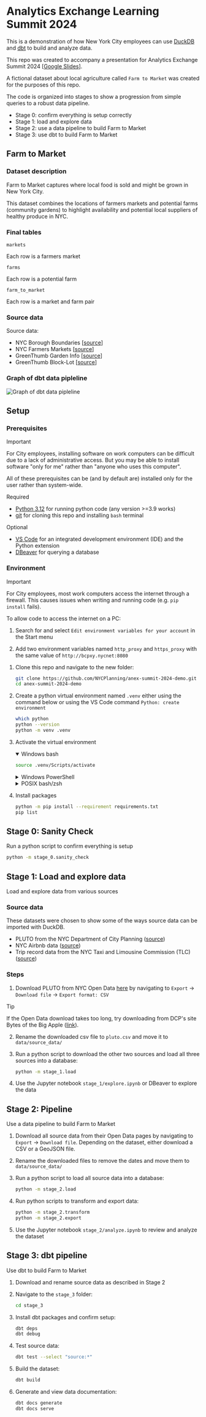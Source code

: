 # Analytics Exchange Learning Summit 2024

This is a demonstration of how New York City employees can use [DuckDB](https://duckdb.org/) and [dbt](https://docs.getdbt.com/) to build and analyze data.

This repo was created to accompany a presentation for Analytics Exchange Summit 2024 [[Google Slides](https://docs.google.com/presentation/d/1477Mqcn3IihMbOh_RuUPdZTqoX6RJTj7oExXVRfAqxs/edit?usp=sharing)].

A fictional dataset about local agriculture called `Farm to Market` was created for the purposes of this repo.

The code is organized into stages to show a progression from simple queries to a robust data pipeline.

- Stage 0: confirm everything is setup correctly
- Stage 1: load and explore data
- Stage 2: use a data pipeline to build Farm to Market
- Stage 3: use dbt to build Farm to Market

## Farm to Market

### Dataset description

Farm to Market captures where local food is sold and might be grown in New York City.

This dataset combines the locations of farmers markets and potential farms (community gardens) to highlight availability and potential local suppliers of healthy produce in NYC.

### Final tables

`markets`

Each row is a farmers market

`farms`

Each row is a potential farm

`farm_to_market`

Each row is a market and farm pair

### Source data

Source data:

- NYC Borough Boundaries [[source](https://data.cityofnewyork.us/City-Government/Borough-Boundaries/tqmj-j8zm)]
- NYC Farmers Markets [[source](https://data.cityofnewyork.us/Health/NYC-Farmers-Markets/8vwk-6iz2/about_data)]
- GreenThumb Garden Info [[source](https://data.cityofnewyork.us/dataset/GreenThumb-Garden-Info/p78i-pat6/about_data)]
- GreenThumb Block-Lot [[source](https://data.cityofnewyork.us/dataset/GreenThumb-Block-Lot/fsjc-9fyh/about_data)]

### Graph of dbt data pipleline

![Graph of dbt data pipleline](stage_3/docs/dbt-dag.png)

## Setup

### Prerequisites

> [!IMPORTANT]
> For City employees, installing software on work computers can be difficult due to a lack of administrative access. But you may be able to install software "only for me" rather than "anyone who uses this computer".
>
> All of these prerequisites can be (and by default are) installed only for the user rather than system-wide.

Required

- [Python 3.12](https://www.python.org/downloads/release/python-3120/) for running python code (any version >=3.9 works)
- [git](https://git-scm.com/downloads) for cloning this repo and installing `bash` terminal

Optional

- [VS Code](https://code.visualstudio.com/) for an integrated development environment (IDE) and the Python extension
- [DBeaver](https://dbeaver.io/) for querying a database

### Environment

> [!IMPORTANT]
> For City employees, most work computers access the internet through a firewall. This causes issues when writing and running code (e.g. `pip install` fails).
>
> To allow code to access the internet on a PC:
>
> 1. Search for and select `Edit environment variables for your account` in the Start menu
>
> 2. Add two environment variables named `http_proxy` and `https_proxy` with the same value of `http://bcpxy.nycnet:8080`

1. Clone this repo and navigate to the new folder:

    ```bash
    git clone https://github.com/NYCPlanning/anex-summit-2024-demo.git
    cd anex-summit-2024-demo
    ```

2. Create a python virtual environment named `.venv` either using the command below or using the VS Code command `Python: create environment`

    ```bash
    which python
    python --version
    python -m venv .venv
    ```

3. Activate the virtual environment

    <details open>
    <summary>Windows bash</summary>

    ```bash
    source .venv/Scripts/activate
    ```

    </details>

    <details>
    <summary>Windows PowerShell</summary>

    ```shell
    venv\Scripts\Activate.ps1
    ```

    </details>

    <details>
    <summary>POSIX bash/zsh</summary>

    ```shell
    source .venv/bin/activate
    ```

    </details>

4. Install packages

    ```bash
    python -m pip install --requirement requirements.txt
    pip list
    ```

## Stage 0: Sanity Check

Run a python script to confirm everything is setup

```bash
python -m stage_0.sanity_check
```

## Stage 1: Load and explore data

Load and explore data from various sources

### Source data

These datasets were chosen to show some of the ways source data can be imported with DuckDB.

- PLUTO from the NYC Department of City Planning ([source](https://data.cityofnewyork.us/d/64uk-42ks/))
- NYC Airbnb data ([source](https://insideairbnb.com/get-the-data/))
- Trip record data from the NYC Taxi and Limousine Commission (TLC) ([source](https://www.nyc.gov/site/tlc/about/tlc-trip-record-data.page))

### Steps

1. Download PLUTO from NYC Open Data [here](https://data.cityofnewyork.us/d/64uk-42ks/) by navigating to `Export` -> `Download file` -> `Export format: CSV`

> [!TIP]
> If the Open Data download takes too long, try downloading from DCP's site Bytes of the Big Apple ([link](https://www.nyc.gov/site/planning/data-maps/open-data/dwn-pluto-mappluto.page)).

2. Rename the downloaded csv file to `pluto.csv` and move it to `data/source_data/`

3. Run a python script to download the other two sources and load all three sources into a database:

   ```bash
   python -m stage_1.load
   ```

4. Use the Jupyter notebook `stage_1/explore.ipynb` or DBeaver to explore the data

## Stage 2: Pipeline

Use a data pipeline to build Farm to Market

1. Download all source data from their Open Data pages by navigating to `Export` -> `Download file`. Depending on the dataset, either download a CSV or a GeoJSON file.

2. Rename the downloaded files to remove the dates and move them to `data/source_data/`

3. Run a python script to load all source data into a database:

   ```bash
   python -m stage_2.load
   ```

4. Run python scripts to transform and export data:

   ```bash
   python -m stage_2.transform
   python -m stage_2.export
   ```

5. Use the Jupyter notebook `stage_2/analyze.ipynb` to review and analyze the dataset

## Stage 3: dbt pipeline

Use dbt to build Farm to Market

1. Download and rename source data as described in Stage 2

2. Navigate to the `stage_3` folder:

   ```bash
   cd stage_3
   ```

3. Install dbt packages and confirm setup:

   ```bash
   dbt deps
   dbt debug
   ```

4. Test source data:

   ```bash
   dbt test --select "source:*"
   ```

5. Build the dataset:

   ```bash
   dbt build
   ```

6. Generate and view data documentation:

   ```bash
   dbt docs generate
   dbt docs serve
   ```
